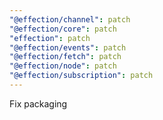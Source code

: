 ```yaml
---
"@effection/channel": patch
"@effection/core": patch
"effection": patch
"@effection/events": patch
"@effection/fetch": patch
"@effection/node": patch
"@effection/subscription": patch
---
```


Fix packaging
